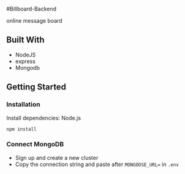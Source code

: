 #Billboard-Backend

online message board

## Built With

-   NodeJS
-   express
-   Mongodb

## Getting Started

### Installation

Install dependencies: Node.js

```
npm install
```

### Connect MongoDB
*   Sign up and create a new cluster
*   Copy the connection string and paste after `MONGOOSE_URL=` in `.env`
